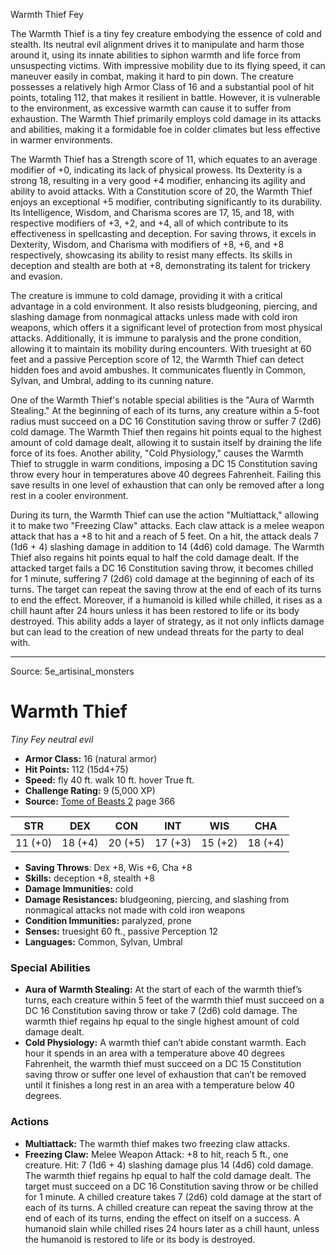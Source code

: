 <MonsterName/>Warmth Thief</MonsterName>
<CreatureType/>Fey</CreatureType>

<summary>The Warmth Thief is a tiny fey creature embodying the essence of cold and stealth. Its neutral evil alignment drives it to manipulate and harm those around it, using its innate abilities to siphon warmth and life force from unsuspecting victims. With impressive mobility due to its flying speed, it can maneuver easily in combat, making it hard to pin down. The creature possesses a relatively high Armor Class of 16 and a substantial pool of hit points, totaling 112, that makes it resilient in battle. However, it is vulnerable to the environment, as excessive warmth can cause it to suffer from exhaustion. The Warmth Thief primarily employs cold damage in its attacks and abilities, making it a formidable foe in colder climates but less effective in warmer environments.</summary>

<detail>

The Warmth Thief has a Strength score of 11, which equates to an average modifier of +0, indicating its lack of physical prowess. Its Dexterity is a strong 18, resulting in a very good +4 modifier, enhancing its agility and ability to avoid attacks. With a Constitution score of 20, the Warmth Thief enjoys an exceptional +5 modifier, contributing significantly to its durability. Its Intelligence, Wisdom, and Charisma scores are 17, 15, and 18, with respective modifiers of +3, +2, and +4, all of which contribute to its effectiveness in spellcasting and deception. For saving throws, it excels in Dexterity, Wisdom, and Charisma with modifiers of +8, +6, and +8 respectively, showcasing its ability to resist many effects. Its skills in deception and stealth are both at +8, demonstrating its talent for trickery and evasion.

The creature is immune to cold damage, providing it with a critical advantage in a cold environment. It also resists bludgeoning, piercing, and slashing damage from nonmagical attacks unless made with cold iron weapons, which offers it a significant level of protection from most physical attacks. Additionally, it is immune to paralysis and the prone condition, allowing it to maintain its mobility during encounters. With truesight at 60 feet and a passive Perception score of 12, the Warmth Thief can detect hidden foes and avoid ambushes. It communicates fluently in Common, Sylvan, and Umbral, adding to its cunning nature.

One of the Warmth Thief's notable special abilities is the "Aura of Warmth Stealing." At the beginning of each of its turns, any creature within a 5-foot radius must succeed on a DC 16 Constitution saving throw or suffer 7 (2d6) cold damage. The Warmth Thief then regains hit points equal to the highest amount of cold damage dealt, allowing it to sustain itself by draining the life force of its foes. Another ability, "Cold Physiology," causes the Warmth Thief to struggle in warm conditions, imposing a DC 15 Constitution saving throw every hour in temperatures above 40 degrees Fahrenheit. Failing this save results in one level of exhaustion that can only be removed after a long rest in a cooler environment.

During its turn, the Warmth Thief can use the action "Multiattack," allowing it to make two "Freezing Claw" attacks. Each claw attack is a melee weapon attack that has a +8 to hit and a reach of 5 feet. On a hit, the attack deals 7 (1d6 + 4) slashing damage in addition to 14 (4d6) cold damage. The Warmth Thief also regains hit points equal to half the cold damage dealt. If the attacked target fails a DC 16 Constitution saving throw, it becomes chilled for 1 minute, suffering 7 (2d6) cold damage at the beginning of each of its turns. The target can repeat the saving throw at the end of each of its turns to end the effect. Moreover, if a humanoid is killed while chilled, it rises as a chill haunt after 24 hours unless it has been restored to life or its body destroyed. This ability adds a layer of strategy, as it not only inflicts damage but can lead to the creation of new undead threats for the party to deal with.</detail>



---

Source: 5e_artisinal_monsters

# Warmth Thief

*Tiny* *Fey* *neutral evil*

- **Armor Class:** 16 (natural armor)
- **Hit Points:** 112 (15d4+75)
- **Speed:** fly 40 ft. walk 10 ft. hover True ft.
- **Challenge Rating:** 9 (5,000 XP)
- **Source:** [Tome of Beasts 2](https://koboldpress.com/kpstore/product/tome-of-beasts-2-for-5th-edition) page 366

| STR | DEX | CON | INT | WIS | CHA |
| --- | --- | --- | --- | --- | --- |
| 11 (+0) | 18 (+4) | 20 (+5) | 17 (+3) | 15 (+2) | 18 (+4) |

- **Saving Throws**: Dex +8, Wis +6, Cha +8
- **Skills:** deception +8, stealth +8
- **Damage Immunities:** cold
- **Damage Resistances:** bludgeoning, piercing, and slashing from nonmagical attacks not made with cold iron weapons
- **Condition Immunities:** paralyzed, prone
- **Senses:** truesight 60 ft., passive Perception 12
- **Languages:** Common, Sylvan, Umbral

### Special Abilities

- **Aura of Warmth Stealing:** At the start of each of the warmth thief’s turns, each creature within 5 feet of the warmth thief must succeed on a DC 16 Constitution saving throw or take 7 (2d6) cold damage. The warmth thief regains hp equal to the single highest amount of cold damage dealt.
- **Cold Physiology:** A warmth thief can’t abide constant warmth. Each hour it spends in an area with a temperature above 40 degrees Fahrenheit, the warmth thief must succeed on a DC 15 Constitution saving throw or suffer one level of exhaustion that can’t be removed until it finishes a long rest in an area with a temperature below 40 degrees.

### Actions

- **Multiattack:** The warmth thief makes two freezing claw attacks.
- **Freezing Claw:** Melee Weapon Attack: +8 to hit, reach 5 ft., one creature. Hit: 7 (1d6 + 4) slashing damage plus 14 (4d6) cold damage. The warmth thief regains hp equal to half the cold damage dealt. The target must succeed on a DC 16 Constitution saving throw or be chilled for 1 minute. A chilled creature takes 7 (2d6) cold damage at the start of each of its turns. A chilled creature can repeat the saving throw at the end of each of its turns, ending the effect on itself on a success. A humanoid slain while chilled rises 24 hours later as a chill haunt, unless the humanoid is restored to life or its body is destroyed.




